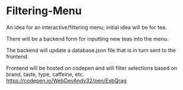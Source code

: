 # Filtering-Menu

An idea for an interactive/filtering menu; initial idea will be for tea.

There will be a backend form for inputting new teas into the menu.

The backend will update a database.json file that is in turn sent to the frontend.

Frontend will be hosted on codepen and will filter selections based on brand, taste, type, caffeine, etc.
https://codepen.io/WebDevAndy32/pen/ExbQrag

